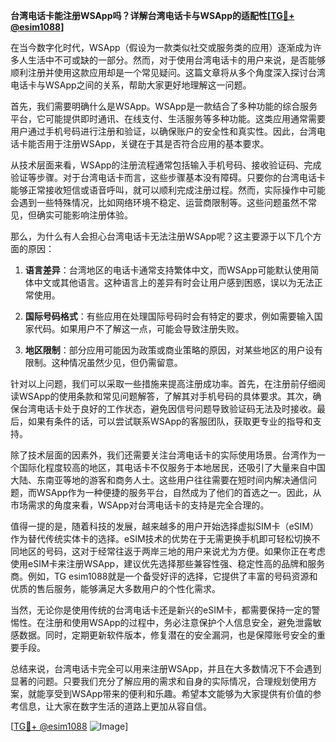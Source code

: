 **台湾电话卡能注册WSApp吗？详解台湾电话卡与WSApp的适配性[[TG💪+ @esim1088](https://t.me/s/esim1088)]**

在当今数字化时代，WSApp（假设为一款类似社交或服务类的应用）逐渐成为许多人生活中不可或缺的一部分。然而，对于使用台湾电话卡的用户来说，是否能够顺利注册并使用这款应用却是一个常见疑问。这篇文章将从多个角度深入探讨台湾电话卡与WSApp之间的关系，帮助大家更好地理解这一问题。

首先，我们需要明确什么是WSApp。WSApp是一款结合了多种功能的综合服务平台，它可能提供即时通讯、在线支付、生活服务等多种功能。这类应用通常需要用户通过手机号码进行注册和验证，以确保账户的安全性和真实性。因此，台湾电话卡能否用于注册WSApp，关键在于其是否符合应用的基本要求。

从技术层面来看，WSApp的注册流程通常包括输入手机号码、接收验证码、完成验证等步骤。对于台湾电话卡而言，这些步骤基本没有障碍。只要你的台湾电话卡能够正常接收短信或语音呼叫，就可以顺利完成注册过程。然而，实际操作中可能会遇到一些特殊情况，比如网络环境不稳定、运营商限制等。这些问题虽然不常见，但确实可能影响注册体验。

那么，为什么有人会担心台湾电话卡无法注册WSApp呢？这主要源于以下几个方面的原因：

1. **语言差异**：台湾地区的电话卡通常支持繁体中文，而WSApp可能默认使用简体中文或其他语言。这种语言上的差异有时会让用户感到困惑，误以为无法正常使用。
   
2. **国际号码格式**：有些应用在处理国际号码时会有特定的要求，例如需要输入国家代码。如果用户不了解这一点，可能会导致注册失败。
   
3. **地区限制**：部分应用可能因为政策或商业策略的原因，对某些地区的用户设有限制。这种情况虽然少见，但仍需留意。

针对以上问题，我们可以采取一些措施来提高注册成功率。首先，在注册前仔细阅读WSApp的使用条款和常见问题解答，了解其对手机号码的具体要求。其次，确保台湾电话卡处于良好的工作状态，避免因信号问题导致验证码无法及时接收。最后，如果有条件的话，可以尝试联系WSApp的客服团队，获取更专业的指导和支持。

除了技术层面的因素外，我们还需要关注台湾电话卡的实际使用场景。台湾作为一个国际化程度较高的地区，其电话卡不仅服务于本地居民，还吸引了大量来自中国大陆、东南亚等地的游客和商务人士。这些用户往往需要在短时间内解决通信问题，而WSApp作为一种便捷的服务平台，自然成为了他们的首选之一。因此，从市场需求的角度来看，WSApp对台湾电话卡的支持是完全合理的。

值得一提的是，随着科技的发展，越来越多的用户开始选择虚拟SIM卡（eSIM）作为替代传统实体卡的选择。eSIM技术的优势在于无需更换手机即可轻松切换不同地区的号码，这对于经常往返于两岸三地的用户来说尤为方便。如果你正在考虑使用eSIM卡来注册WSApp，建议优先选择那些兼容性强、稳定性高的品牌和服务商。例如，TG esim1088就是一个备受好评的选择，它提供了丰富的号码资源和优质的售后服务，能够满足大多数用户的个性化需求。

当然，无论你是使用传统的台湾电话卡还是新兴的eSIM卡，都需要保持一定的警惕性。在注册和使用WSApp的过程中，务必注意保护个人信息安全，避免泄露敏感数据。同时，定期更新软件版本，修复潜在的安全漏洞，也是保障账号安全的重要手段。

总结来说，台湾电话卡完全可以用来注册WSApp，并且在大多数情况下不会遇到显著的问题。只要我们充分了解应用的需求和自身的实际情况，合理规划使用方案，就能享受到WSApp带来的便利和乐趣。希望本文能够为大家提供有价值的参考信息，让大家在数字生活的道路上更加从容自信。

[[TG💪+ @esim1088](https://t.me/s/esim1088) ![Image](https://i.postimg.cc/4NQfJmqS/Snipaste-2025-05-13-00-14-12.png)]
